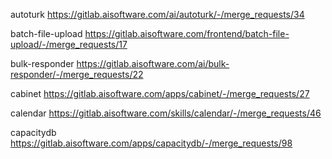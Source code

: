autoturk
https://gitlab.aisoftware.com/ai/autoturk/-/merge_requests/34 

batch-file-upload
https://gitlab.aisoftware.com/frontend/batch-file-upload/-/merge_requests/17

bulk-responder
https://gitlab.aisoftware.com/ai/bulk-responder/-/merge_requests/22

cabinet
https://gitlab.aisoftware.com/apps/cabinet/-/merge_requests/27

calendar
https://gitlab.aisoftware.com/skills/calendar/-/merge_requests/46

capacitydb
https://gitlab.aisoftware.com/apps/capacitydb/-/merge_requests/98
